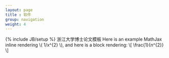 ```yaml
---
layout: page
title : 软件
group: navigation
weight: 4
---
```

{% include JB/setup %}
浙江大学博士论文模板
Here is an example MathJax inline rendering \\( 1/x^{2} \\), and here is a block rendering: 
\\[ \frac{1}{n^{2}} \\]
